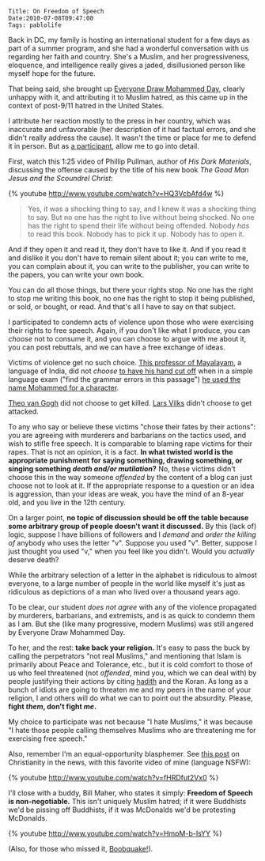     Title: On Freedom of Speech
    Date:2010-07-08T09:47:00
    Tags: pablolife

Back in DC, my family is hosting an international student for a few days as 
part of a summer program, and she had a wonderful conversation with us
regarding her faith and country. She's a Muslim, and her progressiveness,
eloquence, and intelligence really gives a jaded, disillusioned person like
myself hope for the future.

That being said, she brought up [Everyone Draw Mohammed Day][1], clearly
unhappy with it, and attributing it to Muslim hatred, as this came up in the
context of post-9/11 hatred in the United States.

I attribute her reaction mostly to the press in her country, which was
inaccurate and unfavorable (her description of it had factual errors, and she
didn't really address the cause). It wasn't the time or place for me to defend
it in person. But as [a participant][2], allow me to go into detail.

First, watch this 1:25 video of Phillip Pullman, author of _His Dark
Materials_, discussing the offense caused by the title of his new book _The
Good Man Jesus and the Scoundrel Christ_:

{% youtube http://www.youtube.com/watch?v=HQ3VcbAfd4w %}

> Yes, it was a shocking thing to say, and I knew it was a shocking thing to
> say. But no one has the right to live without being shocked. No one has the
> right to spend their life without being offended. Nobody _has_ to read this
> book. Nobody has to pick it up. Nobody has to open it.

And if they open it and read it, they don't have to like it. And if you read
it and dislike it you don't have to remain silent about it; you can write to
me, you can complain about it, you can write to the publisher, you can write
to the papers, you can write your own book.

You can do all those things, but there your rights stop. No one has the right
to stop me writing this book, no one has the right to stop it being published,
or sold, or bought, or read. And that's all I have to say on that subject.

I participated to condemn acts of violence upon those who were exercising
their rights to free speech. Again, if you don't like what I produce, you can
_choose_ not to consume it, and you can choose to argue with me about it, you
can post rebuttals, and we can have a free exchange of ideas.

Victims of violence get no such choice. [This professor of Mayalayam][3], a
language of India, did not _choose_ [to have his hand cut off][4] when in a
simple language exam ("find the grammar errors in this passage") [he used the
name Mohammed for a character][5].

[Theo van Gogh][6] did not choose to get killed. [Lars Vilks][7] didn't choose
to get attacked.

To any who say or believe these victims "chose their fates by their actions":
you are agreeing with murderers and barbarians on the tactics used, and wish
to stifle free speech. It is comparable to blaming rape victims for their
rapes. That is not an opinion, it is a fact. **In what twisted world is the
appropriate punishment for saying something, drawing something, or singing
something _death and/or mutilation_?** No, these victims didn't choose this in
the way someone _offended_ by the content of a blog can just choose not to
look at it. If the appropriate response to a question or an idea is
aggression, than your ideas are weak, you have the mind of an 8-year old, and
you live in the 12th century.

On a larger point, **no topic of discussion should be off the table because
some arbitrary group of people doesn't want it discussed.** By this (lack of)
logic, suppose I have billions of followers and I _demand_ and _order the
killing of_ anybody who uses the letter "v". Suppose you used "v". Better,
suppose I just thought you used "v," when you feel like you didn't. Would you
_actually_ deserve death?

While the arbitrary selection of a letter in the alphabet is ridiculous to
almost everyone, to a large number of people in the world like myself it's
just as ridiculous as depictions of a man who lived over a thousand years ago.

To be clear, our student _does not agree_ with any of the violence propagated
by murderers, barbarians, and extremists, and is as quick to condemn them as I
am. But she (like many progressive, modern Muslims) was still angered by
Everyone Draw Mohammed Day.

To her, and the rest: **take back your religion.** It's easy to pass the buck
by calling the perpetrators "not real Muslims," and mentioning that Islam is
primarily about Peace and Tolerance, etc., but it is cold comfort to those of
us who feel threatened (not _offended_, mind you, which we can deal with) by
people justifying their actions by citing [hadith][8] and the Koran. As long
as a bunch of idiots are going to threaten me and my peers in the name of your
religion, I and others will do what we can to point out the absurdity. Please,
**fight _them_, don't fight _me_.**

My choice to participate was not because "I hate Muslims," it was because "I
hate those people calling themselves Muslims who are threatening me for
exercising free speech."

Also, remember I'm an equal-opportunity blasphemer. See [this post][9] on
Christianity in the news, with this favorite video of mine (language NSFW):

{% youtube http://www.youtube.com/watch?v=fHRDfut2Vx0 %}

I'll close with a buddy, Bill Maher, who states it simply: **Freedom of Speech
is non-negotiable.** This isn't uniquely Muslim hatred; if it were Buddhists
we'd be pissing off Buddhists, if it was McDonalds we'd be protesting
McDonalds.

{% youtube http://www.youtube.com/watch?v=HmpM-b-IsYY %}

(Also, for those who missed it, [Boobquake!][10]).


   [1]: http://en.wikipedia.org/wiki/Everybody_Draw_Mohammed_Day
   [2]: http://www.morepaul.com/2010/05/everyone-draw-mohammed.html
   [3]: http://www.newmancollege.ac.in/faculty.htm
   [4]: http://timesofindia.indiatimes.com/india/Alleging-blasphemy-fanatics-hack-lecturers-hand/articleshow/6129146.cms
   [5]: http://www.asianews.it/news-en/Kerala,-hand-severed-of-Christian-Professor-accused-of-blasphemy-18843.html
   [6]: http://en.wikipedia.org/wiki/Theo_van_Gogh_(film_director)
   [7]: http://www.aolnews.com/world/article/muhammad-cartoonist-lars-vilks-attacked-during-college-lecture/19473427
   [8]: http://en.wikipedia.org/wiki/Hadith
   [9]: http://www.morepaul.com/2010/04/i-read-news.html
   [10]: http://en.wikipedia.org/wiki/Boobquake
